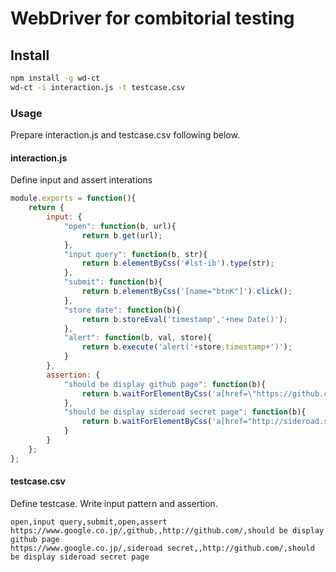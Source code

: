 # WebDriver for combitorial testing

## Install

```sh
npm install -g wd-ct
wd-ct -i interaction.js -t testcase.csv
```

### Usage
Prepare interaction.js and testcase.csv following below.

#### interaction.js

Define input and assert interations

```js
module.exports = function(){
	return {
		input: {
			"open": function(b, url){
				return b.get(url);
			},
			"input query": function(b, str){
				return b.elementByCss('#lst-ib').type(str);
			},
			"submit": function(b){
				return b.elementByCss('[name="btnK"]').click();
			},
			"store date": function(b){
				return b.storeEval('timestamp','+new Date()');
			},
			"alert": function(b, val, store){
				return b.execute('alert('+store.timestamp+')');
			}
		},
		assertion: {
			"should be display github page": function(b){
				return b.waitForElementByCss('a[href=\"https://github.com/\"]', 1000).should.be.fulfilled;
			},
			"should be display sideroad secret page": function(b){
				return b.waitForElementByCss('a[href="http://sideroad.secret.jp/"]').should.be.fulfilled;
			}
		}
	};
};
```

#### testcase.csv

Define testcase. Write input pattern and assertion.

```csv
open,input query,submit,open,assert
https://www.google.co.jp/,github,,http://github.com/,should be display github page
https://www.google.co.jp/,sideroad secret,,http://github.com/,should be display sideroad secret page
```
